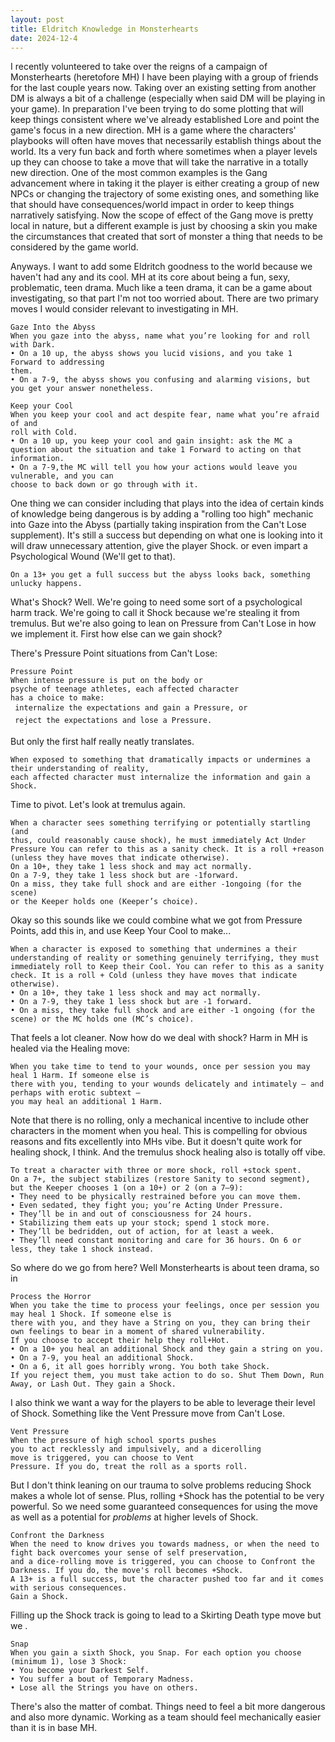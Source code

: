 ```yaml
---
layout: post
title: Eldritch Knowledge in Monsterhearts
date: 2024-12-4
---
```

I recently volunteered to take over the reigns of a campaign of Monsterhearts (heretofore MH) I have been playing with a group of friends for the last couple years now. Taking over an existing setting from another DM is always a bit of a challenge (especially when said DM will be playing in your game). In preparation I've been trying to do some plotting that will keep things consistent where we've already established Lore and point the game's focus in a new direction. MH is a game where the characters' playbooks will often have moves that necessarily establish things about the world. Its a very fun back and forth where sometimes when a player levels up they can choose to take a move that will take the narrative in a totally new direction. One of the most common examples is the Gang advancement where in taking it the player is either creating a group of new NPCs or changing the trajectory of some existing ones, and something like that should have consequences/world impact in order to keep things narratively satisfying. Now the scope of effect of the Gang move is pretty local in nature, but a different example is just by choosing a skin you make the circumstances that created that sort of monster a thing that needs to be considered by the game world. 

Anyways. I want to add some Eldritch goodness to the world because we haven't had any and its cool. MH at its core about being a fun, sexy, problematic, teen drama. Much like a teen drama, it can be a game about investigating, so that part I'm not too worried about. There are two primary moves I would consider relevant to investigating in MH.

```
Gaze Into the Abyss
When you gaze into the abyss, name what you’re looking for and roll with Dark. 
• On a 10 up, the abyss shows you lucid visions, and you take 1 Forward to addressing 
them. 
• On a 7-9, the abyss shows you confusing and alarming visions, but you get your answer nonetheless.

Keep your Cool
When you keep your cool and act despite fear, name what you’re afraid of and 
roll with Cold. 
• On a 10 up, you keep your cool and gain insight: ask the MC a question about the situation and take 1 Forward to acting on that information. 
• On a 7-9,the MC will tell you how your actions would leave you vulnerable, and you can
choose to back down or go through with it.
```

One thing we can consider including that plays into the idea of certain kinds of knowledge being dangerous is by adding a "rolling too high" mechanic into Gaze into the Abyss (partially taking inspiration from the Can't Lose supplement).  It's still a success but depending on what one is looking into it will draw unnecessary attention, give the player Shock. or even impart a Psychological Wound (We'll get to that).  

`On a 13+ you get a full success but the abyss looks back, something unlucky happens.`

What's Shock? Well. We're going to need some sort of a psychological harm track. We're going to call it Shock because we're stealing it from tremulus. But we're also going to lean on Pressure from Can't Lose in how we implement it.
First how else can we gain shock?

There's Pressure Point situations from Can't Lose:
```
Pressure Point
When intense pressure is put on the body or
psyche of teenage athletes, each affected character
has a choice to make:
 internalize the expectations and gain a Pressure, or
 reject the expectations and lose a Pressure.
```

But only the first half really neatly translates. 

```
When exposed to something that dramatically impacts or undermines a their understanding of reality,  
each affected character must internalize the information and gain a Shock.
```

Time to pivot. Let's look at tremulus again.

```
When a character sees something terrifying or potentially startling (and
thus, could reasonably cause shock), he must immediately Act Under
Pressure You can refer to this as a sanity check. It is a roll +reason
(unless they have moves that indicate otherwise).
On a 10+, they take 1 less shock and may act normally.
On a 7-9, they take 1 less shock but are -1forward.
On a miss, they take full shock and are either -1ongoing (for the scene)
or the Keeper holds one (Keeper’s choice).
```

Okay so this sounds like we could combine what we got from Pressure Points, add this in, and use Keep Your Cool to make...

```
When a character is exposed to something that undermines a their understanding of reality or something genuinely terrifying, they must immediately roll to Keep their Cool. You can refer to this as a sanity check. It is a roll + Cold (unless they have moves that indicate otherwise).
• On a 10+, they take 1 less shock and may act normally.
• On a 7-9, they take 1 less shock but are -1 forward.
• On a miss, they take full shock and are either -1 ongoing (for the scene) or the MC holds one (MC’s choice).
```

That feels a lot cleaner. Now how do we deal with shock? Harm in MH is healed via the Healing move:

```
When you take time to tend to your wounds, once per session you may heal 1 Harm. If someone else is
there with you, tending to your wounds delicately and intimately – and perhaps with erotic subtext –
you may heal an additional 1 Harm.
```

Note that there is no rolling, only a mechanical incentive to include other characters in the moment when you heal. This is compelling for obvious reasons and fits excellently into MHs vibe. 
But it doesn't quite work for healing shock, I think. And the tremulus shock healing also is totally off vibe. 

```
To treat a character with three or more shock, roll +stock spent. 
On a 7+, the subject stabilizes (restore Sanity to second segment), but the Keeper chooses 1 (on a 10+) or 2 (on a 7–9): 
• They need to be physically restrained before you can move them. 
• Even sedated, they fight you; you’re Acting Under Pressure. 
• They’ll be in and out of consciousness for 24 hours. 
• Stabilizing them eats up your stock; spend 1 stock more. 
• They’ll be bedridden, out of action, for at least a week. 
• They’ll need constant monitoring and care for 36 hours. On 6 or less, they take 1 shock instead.
```

So where do we go from here? Well Monsterhearts is about teen drama, so in
```
Process the Horror
When you take the time to process your feelings, once per session you may heal 1 Shock. If someone else is 
there with you, and they have a String on you, they can bring their own feelings to bear in a moment of shared vulnerability. 
If you choose to accept their help they roll+Hot.
• On a 10+ you heal an additional Shock and they gain a string on you.
• On a 7-9, you heal an additional Shock.
• On a 6, it all goes horribly wrong. You both take Shock.
If you reject them, you must take action to do so. Shut Them Down, Run Away, or Lash Out. They gain a Shock.
```

I also think we want a way for the players to be able to leverage their level of Shock. Something like the Vent Pressure move from Can't Lose.

```
Vent Pressure
When the pressure of high school sports pushes
you to act recklessly and impulsively, and a dicerolling
move is triggered, you can choose to Vent
Pressure. If you do, treat the roll as a sports roll.
```

But I don't think leaning on our trauma to solve problems reducing Shock makes a whole lot of sense. Plus, rolling +Shock has the potential to be very powerful. So we need some guaranteed consequences for using the move as well as a potential for *problems* at higher levels of Shock. 

```
Confront the Darkness
When the need to know drives you towards madness, or when the need to fight back overcomes your sense of self preservation, 
and a dice-rolling move is triggered, you can choose to Confront the Darkness. If you do, the move's roll becomes +Shock.
A 13+ is a full success, but the character pushed too far and it comes with serious consequences.
Gain a Shock.
```

Filling up the Shock track is going to lead to a Skirting Death type move but we . 

```
Snap
When you gain a sixth Shock, you Snap. For each option you choose (minimum 1), lose 3 Shock:
• You become your Darkest Self.
• You suffer a bout of Temporary Madness.
• Lose all the Strings you have on others.
```


There's also the matter of combat. Things need to feel a bit more dangerous and also more dynamic. Working as a team should feel mechanically easier than it is in base MH.








